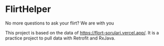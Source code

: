 # FlirtHelper
No more questions to ask your flirt? We are with you

This project is based on the data of https://flort-sorulari.vercel.app/. It is a practice project to pull data with Retrofit and RxJava.

